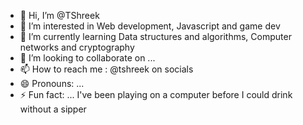 - 👋 Hi, I’m @TShreek
- 👀 I’m interested in Web development, Javascript and game dev
- 🌱 I’m currently learning Data structures and algorithms, Computer networks and cryptography
- 💞️ I’m looking to collaborate on ...
- 📫 How to reach me : @tshreek on socials
- 😄 Pronouns: ...
- ⚡ Fun fact: ... I've been playing on a computer before I could drink without a sipper

<!---
TShreek/TShreek is a ✨ special ✨ repository because its `README.md` (this file) appears on your GitHub profile.
You can click the Preview link to take a look at your changes.
--->
